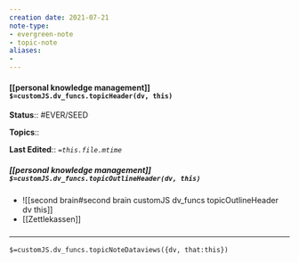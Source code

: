 ```yaml
---
creation date: 2021-07-21
note-type: 
- evergreen-note
- topic-note
aliases:
- 
---
```

 
#### [[personal knowledge management]] `$=customJS.dv_funcs.topicHeader(dv, this)`



**Status**:: #EVER/SEED 

**Topics**::  

**Last Edited**:: *`=this.file.mtime`*

##### [[personal knowledge management]] `$=customJS.dv_funcs.topicOutlineHeader(dv, this)`
- ![[second brain#second brain customJS dv_funcs topicOutlineHeader dv this]]
- [[Zettlekassen]]

### <hr class="dataviews"/>

`$=customJS.dv_funcs.topicNoteDataviews({dv, that:this})`


